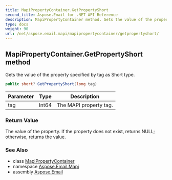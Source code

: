 ```yaml
---
title: MapiPropertyContainer.GetPropertyShort
second_title: Aspose.Email for .NET API Reference
description: MapiPropertyContainer method. Gets the value of the property specified by tag as Short type
type: docs
weight: 90
url: /net/aspose.email.mapi/mapipropertycontainer/getpropertyshort/
---
```

## MapiPropertyContainer.GetPropertyShort method

Gets the value of the property specified by tag as Short type.

```csharp
public short? GetPropertyShort(long tag)
```

| Parameter | Type | Description |
| --- | --- | --- |
| tag | Int64 | The MAPI property tag. |

### Return Value

The value of the property. If the property does not exist, returns NULL; otherwise, returns the value.

### See Also

* class [MapiPropertyContainer](../)
* namespace [Aspose.Email.Mapi](../../mapipropertycontainer/)
* assembly [Aspose.Email](../../../)


